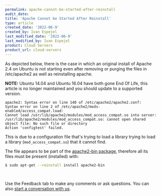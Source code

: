 ```yaml
---
permalink: apache-cannot-be-started-after-reinstall
audit_date:
title: 'Apache Cannot be Started After Reinstall'
type: article
created_date: '2022-06-9'
created_by: Ivan Espejel
last_modified_date: '2022-06-9'
last_modified_by: Ivan Espejel
product: Cloud Servers
product_url: cloud-servers
---
```

As depicted below, there is the case in which an original install of Apache 2.4 on Ubuntu is not starting even after removing or purging the files in /etc/apache2 as well as reinstalling apache. 

**NOTE:** Ubuntu 14.04 and Ubuntu 16.04 have both gone End Of Life, this article is no longer maintained and you should update to a supported version.

```
apache2: Syntax error on line 140 of /etc/apache2/apache2.conf: 
Syntax error on line 2 of /etc/apache2/mods-enabled/access_compat.load: 
Cannot load /usr/lib/apache2/modules/mod_access_compat.so into server: 
/usr/lib/apache2/modules/mod_access_compat.so: cannot open shared object file: No such file or directory
Action 'configtest' failed.
```

This is due to a configuration file that's trying to load a library trying to load a library (`mod_access_compat.so`) that it cannot find.

The file appears to be part of the [apache2-bin package](http://packages.ubuntu.com/search?searchon=contents&keywords=mod_access_compat.so&mode=exactfilename&suite=trusty&arch=any), therefore all its files must be present (installed) with:

```sh
$ sudo apt-get --reinstall install apache2-bin
```
</br>

Use the Feedback tab to make any comments or ask questions. You can also [start a conversation with us](https://www.rackspace.com/contact).